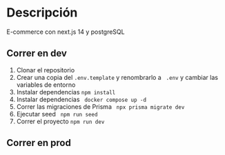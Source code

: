 
# Descripción
E-commerce con next.js 14 y postgreSQL

## Correr en dev

1. Clonar el repositorio
2. Crear una copia del ```.env.template``` y renombrarlo a ``` .env``` y cambiar las variables de entorno
3. Instalar dependencias ```npm install```
4. Instalar dependencias ``` docker compose up -d```
5. Correr las migraciones de Prisma ``` npx prisma migrate dev```
6. Ejecutar seed ``` npm run seed```
7. Correr el proyecto ```npm run dev```




## Correr en prod


